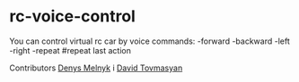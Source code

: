 # rc-voice-control

You can control virtual rc car by voice
commands:
  -forward
  -backward
  -left
  -right
  -repeat #repeat last action

Contributors 
[Denys Melnyk](https://github.com/GameOneYT) i [David Tovmasyan](https://github.com/David-Tovmasyan)
